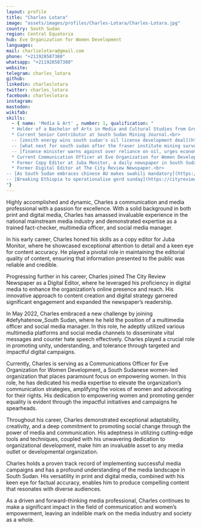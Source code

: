 ```yaml
---
layout: profile
title: "Charles Lotara"
image: "assets/images/profiles/Charles-Lotara/Charles-Lotara.jpg"
country: South Sudan
region: Central Equatoria
hub: Eve Organization for Women Development
languages:
mail: charlielotara@gmail.com
phone: "+211928587380"
whatsapp: "+211928587380"
website: 
telegram: charles_lotara
github: 
linkedin: charleslotara
twitter: charles_lotara
facebook: charleslotara
instagram: 
mastodon: 
wikifab: 
skills:
  - { name: 'Media & Art' , number: 1, qualification: "
  * Holder of a Bachelor of Arts in Media and Cultural Studies from Great Zimbabwe University.\n
  * Current Senior Contributor at South Sudan Mining Journal.<br>
  -- [zenith energy wins south sudan's oil license development deal](https://www.southsudanminingjournal.co/en/post/zenith-energy-wins-south-sudan's-oil-license-development-deal)<br>
  -- [what next for south sudan after the fraser institute mining survey](https://www.southsudanminingjournal.co/en/post/analysis:-what-next-for-south-sudan-after-the-fraser-institute-mining-survey)<br>
  -- [finance minister warns against over reliance on oil, urges economic diversification](https://www.southsudanminingjournal.co/en/post/finance-minister-warns-against-over-reliance-on-oil,-urges-economic-diversification)\n
  * Current Communication Officer at Eve Organization for Women Development.\n
  * Former Copy Editor at Juba Monitor, a daily newspaper in South Sudan.\n
  * Former Digital Editor at The City Review Newspaper.<br>
-- [As South Sudan embraces chinese AU makes swahili mandatory](https://cityreviewss.com/as-south-sudan-embraces-chinese-au-makes-swahili-mandatory/)<br>
-- [Breaking Ethiopia to operationalise gerd sunday](https://cityreviewss.com/breaking-ethiopia-to-operationalise-gerd-sunday/)\n
"}
---
```

Highly accomplished and dynamic, Charles a communication and media professional with a passion for excellence. With a solid background in both print and digital media, Charles has amassed invaluable experience in the national mainstream media industry and demonstrated expertise as a trained fact-checker, multimedia officer, and social media manager.

In his early career, Charles honed his skills as a copy editor for Juba Monitor, where he showcased exceptional attention to detail and a keen eye for content accuracy. He played a pivotal role in maintaining the editorial quality of content, ensuring that information presented to the public was reliable and credible.

Progressing further in his career, Charles joined The City Review Newspaper as a Digital Editor, where he leveraged his proficiency in digital media to enhance the organization’s online presence and reach. His innovative approach to content creation and digital strategy garnered significant engagement and expanded the newspaper’s readership.

In May 2022, Charles embraced a new challenge by joining #defyhatenow_South Sudan, where he held the position of a multimedia officer and social media manager. In this role, he adeptly utilized various multimedia platforms and social media channels to disseminate vital messages and counter hate speech effectively. Charles played a crucial role in promoting unity, understanding, and tolerance through targeted and impactful digital campaigns.

Currently, Charles is serving as a Communications Officer for Eve Organization for Women Development, a South Sudanese women-led organization that places paramount focus on empowering women. In this role, he has dedicated his media expertise to elevate the organization’s communication strategies, amplifying the voices of women and advocating for their rights. His dedication to empowering women and promoting gender equality is evident through the impactful initiatives and campaigns he spearheads.

Throughout his career, Charles demonstrated exceptional adaptability, creativity, and a deep commitment to promoting social change through the power of media and communication. His adeptness in utilizing cutting-edge tools and techniques, coupled with his unwavering dedication to organizational development, make him an invaluable asset to any media outlet or developmental organization.

Charles holds a proven track record of implementing successful media campaigns and has a profound understanding of the media landscape in South Sudan. His versatility in print and digital media, combined with his keen eye for factual accuracy, enables him to produce compelling content that resonates with diverse audiences.

As a driven and forward-thinking media professional, Charles continues to make a significant impact in the field of communication and women’s empowerment, leaving an indelible mark on the media industry and society as a whole.